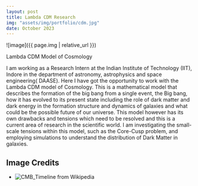 ```yaml
---
layout: post
title: Lambda CDM Research
img: "assets/img/portfolio/cdm.jpg"
date: October 2023
---
```



![image]({{ page.img | relative_url }})

Lambda CDM Model of Cosmology

I am working as a Research Intern at the Indian Institute of Technology (IIT), Indore in the department of astronomy, astrophysics and space engineering( DAASE). Here I have got the opportunity to work with the Lambda CDM model of Cosmology. This is a mathematical  model that describes the formation of the big bang from a single event, the Big bang, how it has evolved to its present state including the role of dark matter and dark energy in the formation structure and dynamics of galaxies and what could be the possible future of our universe. This model however has its own drawbacks and tensions which need to be resolved and this is a current area of research in the scientific world.  I am investigating the small-scale tensions within this model, such as the Core-Cusp problem, and employing simulations to understand the distribution of Dark Matter in galaxies.

## Image Credits

- ![CMB_Timeline](https://upload.wikimedia.org/wikipedia/commons/6/6f/CMB_Timeline300_no_WMAP.jpg) from Wikipedia


